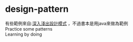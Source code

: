 # design-pattern
有些範例來自:[深入淺出設計模式](https://www.books.com.tw/products/0010901056?loc=M_0007_001)
，不過書本是用java來做為範例<br>
Practice some patterns<br>
Learning by doing